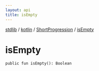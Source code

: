 ```yaml
---
layout: api
title: isEmpty
---
```

[stdlib](../../index.md) / [kotlin](../index.md) / [ShortProgression](index.md) / [isEmpty](isEmpty.md)

# isEmpty

```
public fun isEmpty(): Boolean
```
